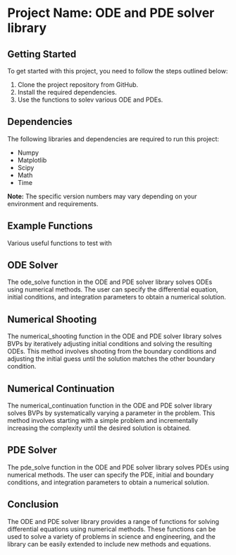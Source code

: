 # Project Name: ODE and PDE solver library


## Getting Started
To get started with this project, you need to follow the steps outlined below:

1. Clone the project repository from GitHub.
2. Install the required dependencies.
3. Use the functions to solev various ODE and PDEs.

## Dependencies
The following libraries and dependencies are required to run this project:

- Numpy
- Matplotlib
- Scipy
- Math
- Time

**Note:** The specific version numbers may vary depending on your environment and requirements.

## Example Functions
Various useful functions to test with

## ODE Solver
The ode_solve function in the ODE and PDE solver library solves ODEs using numerical methods. The user can specify the differential equation, initial conditions, and integration parameters to obtain a numerical solution.

## Numerical Shooting
The numerical_shooting function in the ODE and PDE solver library solves BVPs by iteratively adjusting initial conditions and solving the resulting ODEs. This method involves shooting from the boundary conditions and adjusting the initial guess until the solution matches the other boundary condition.

## Numerical Continuation
The numerical_continuation function in the ODE and PDE solver library solves BVPs by systematically varying a parameter in the problem. This method involves starting with a simple problem and incrementally increasing the complexity until the desired solution is obtained.

## PDE Solver
The pde_solve function in the ODE and PDE solver library solves PDEs using numerical methods. The user can specify the PDE, initial and boundary conditions, and integration parameters to obtain a numerical solution.

## Conclusion
The ODE and PDE solver library provides a range of functions for solving differential equations using numerical methods. These functions can be used to solve a variety of problems in science and engineering, and the library can be easily extended to include new methods and equations.
